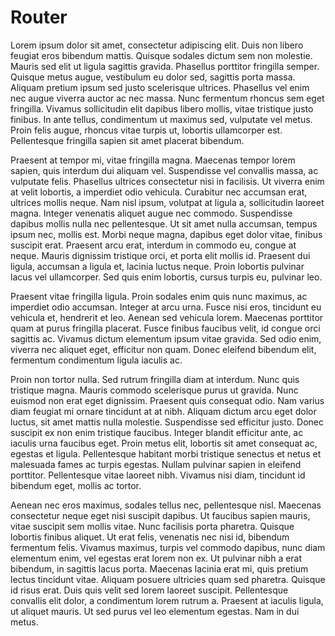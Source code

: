 # Router

Lorem ipsum dolor sit amet, consectetur adipiscing elit. Duis non libero feugiat eros bibendum mattis. Quisque sodales dictum sem non molestie. Mauris sed elit ut ligula sagittis gravida. Phasellus porttitor fringilla semper. Quisque metus augue, vestibulum eu dolor sed, sagittis porta massa. Aliquam pretium ipsum sed justo scelerisque ultrices. Phasellus vel enim nec augue viverra auctor ac nec massa. Nunc fermentum rhoncus sem eget fringilla. Vivamus sollicitudin elit dapibus libero mollis, vitae tristique justo finibus. In ante tellus, condimentum ut maximus sed, vulputate vel metus. Proin felis augue, rhoncus vitae turpis ut, lobortis ullamcorper est. Pellentesque fringilla sapien sit amet placerat bibendum.

Praesent at tempor mi, vitae fringilla magna. Maecenas tempor lorem sapien, quis interdum dui aliquam vel. Suspendisse vel convallis massa, ac vulputate felis. Phasellus ultrices consectetur nisi in facilisis. Ut viverra enim at velit lobortis, a imperdiet odio vehicula. Curabitur nec accumsan erat, ultrices mollis neque. Nam nisl ipsum, volutpat at ligula a, sollicitudin laoreet magna. Integer venenatis aliquet augue nec commodo. Suspendisse dapibus mollis nulla nec pellentesque. Ut sit amet nulla accumsan, tempus ipsum nec, mollis est. Morbi neque magna, dapibus eget dolor vitae, finibus suscipit erat. Praesent arcu erat, interdum in commodo eu, congue at neque. Mauris dignissim tristique orci, et porta elit mollis id. Praesent dui ligula, accumsan a ligula et, lacinia luctus neque. Proin lobortis pulvinar lacus vel ullamcorper. Sed quis enim lobortis, cursus turpis eu, pulvinar leo.

Praesent vitae fringilla ligula. Proin sodales enim quis nunc maximus, ac imperdiet odio accumsan. Integer at arcu urna. Fusce nisi eros, tincidunt eu vehicula et, hendrerit et leo. Aenean sed vehicula lorem. Maecenas porttitor quam at purus fringilla placerat. Fusce finibus faucibus velit, id congue orci sagittis ac. Vivamus dictum elementum ipsum vitae gravida. Sed odio enim, viverra nec aliquet eget, efficitur non quam. Donec eleifend bibendum elit, fermentum condimentum ligula iaculis ac.

Proin non tortor nulla. Sed rutrum fringilla diam at interdum. Nunc quis tristique magna. Mauris commodo scelerisque purus ut gravida. Nunc euismod non erat eget dignissim. Praesent quis consequat odio. Nam varius diam feugiat mi ornare tincidunt at at nibh. Aliquam dictum arcu eget dolor luctus, sit amet mattis nulla molestie. Suspendisse sed efficitur justo. Donec suscipit ex non enim tristique faucibus. Integer blandit efficitur ante, ac iaculis urna faucibus eget. Proin metus elit, lobortis sit amet consequat ac, egestas et ligula. Pellentesque habitant morbi tristique senectus et netus et malesuada fames ac turpis egestas. Nullam pulvinar sapien in eleifend porttitor. Pellentesque vitae laoreet nibh. Vivamus nisi diam, tincidunt id bibendum eget, mollis ac tortor.

Aenean nec eros maximus, sodales tellus nec, pellentesque nisl. Maecenas consectetur neque eget nisi suscipit dapibus. Ut faucibus sapien mauris, vitae suscipit sem mollis vitae. Nunc facilisis porta pharetra. Quisque lobortis finibus aliquet. Ut erat felis, venenatis nec nisi id, bibendum fermentum felis. Vivamus maximus, turpis vel commodo dapibus, nunc diam elementum enim, vel egestas erat lorem non ex. Ut pulvinar nibh a erat bibendum, in sagittis lacus porta. Maecenas lacinia erat mi, quis pretium lectus tincidunt vitae. Aliquam posuere ultricies quam sed pharetra. Quisque id risus erat. Duis quis velit sed lorem laoreet suscipit. Pellentesque convallis elit dolor, a condimentum lorem rutrum a. Praesent at iaculis ligula, ut aliquet mauris. Ut sed purus vel leo elementum egestas. Nam in dui metus.
